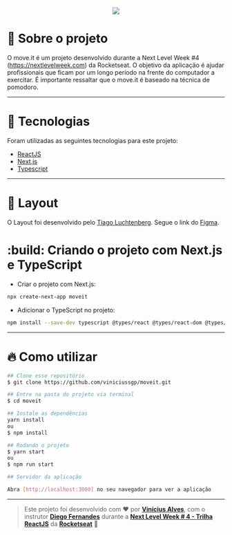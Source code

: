 <h1 align="center"><img src="https://user-images.githubusercontent.com/60162736/108780878-d022c700-7547-11eb-9288-63242915c9ad.png"></h1>

# :book: Sobre o projeto

O move.it é um projeto desenvolvido durante a Next Level Week #4 (https://nextlevelweek.com) da 
Rocketseat. O objetivo da aplicação é ajudar profissionais que ficam por um longo período na frente
do computador a exercitar. É importante ressaltar que o move.it é baseado na técnica de pomodoro.

---

# :rocket: Tecnologias
Foram utilizadas as seguintes tecnologias para este projeto:
- [ReactJS](https://pt-br.reactjs.org)
- [Next.js](https://nextjs.org/)
- [Typescript](typescriptlang.org/)

---

# :art: Layout
O Layout foi desenvolvido pelo [Tiago Luchtenberg](https://www.instagram.com/tiagoluchtenberg/). Segue
o link do [Figma](https://www.figma.com/file/ge20pu3ofMOKoliUyKx1Nl/Move.it-1.0/duplicate).

# :build: Criando o projeto com Next.js e TypeScript

- Criar o projeto com Next.js:

```bash
npx create-next-app moveit
```

- Adicionar o TypeScript no projeto:

```bash
npm install --save-dev typescript @types/react @types/react-dom @types/node
```

---

# :fire: Como utilizar

```bash
## Clone esse repositório
$ git clone https://github.com/viniciussgp/moveit.git

## Entre na pasta do projeto via terminal
$ cd moveit

## Instale as dependências
yarn install
ou
$ npm install

## Rodando o projeto
$ yarn start
ou
$ npm run start

## Servidor da aplicação

Abra [http://localhost:3000] no seu navegador para ver a aplicação
```
---

>Este projeto foi desenvolvido com ❤️ por **[Vinícius Alves](https://github.com/viniciussgp/)**, com o instrutor **[Diego Fernandes](https://www.linkedin.com/in/diego-schell-fernandes/)** durante a **[Next Level Week # 4 - Trilha ReactJS](https://nextlevelweek.com/)** da **[Rocketseat](https://rocketseat.com.br)** 💜<br> 